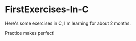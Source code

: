 # FirstExercises-In-C
Here's some exercises in C, I'm learning for about 2 months. 

Practice makes perfect!
